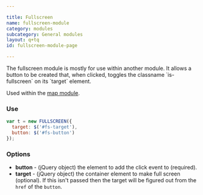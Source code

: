 ```yaml
---

title: Fullscreen
name: fullscreen-module
category: modules
subcategory: General modules
layout: q+tq
id: fullscreen-module-page

---
```


<div class="lead"><p>The fullscreen module is mostly for use within another module. It allows a button to be created that, when clicked, toggles the classname `is-fullscreen` on its `target` element.</p></div>

Used within the [map module](map-module.html).

### Use

```javascript
var t = new FULLSCREEN({
  target: $('#fs-target'),
  button: $('#fs-button')
});
```
### Options

 * **button** - (jQuery object) the element to add the click event to (required).
 * **target** - (jQuery object) the container element to make full screen (optional). If this isn't passed then the target will be figured out from the `href` of the `button`.